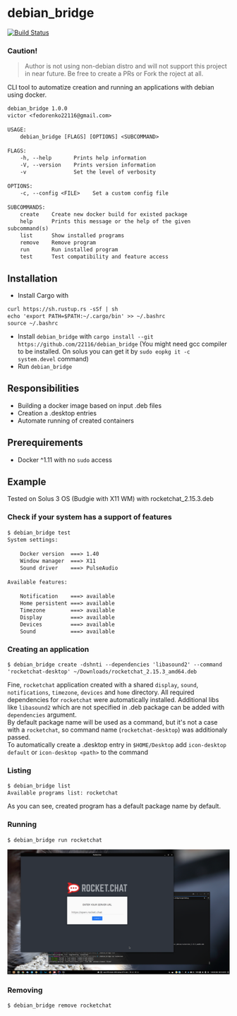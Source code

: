# debian_bridge
[![Build Status](https://travis-ci.com/22116/debian_bridge.svg?branch=master)](https://travis-ci.com/22116/debian_bridge)

### Caution!

> Author is not using non-debian distro and will not support this project in near future. Be free to create a PRs or Fork the roject at all.


CLI tool to automatize creation and running an applications with debian using docker.

```
debian_bridge 1.0.0
victor <fedorenko22116@gmail.com>

USAGE:
    debian_bridge [FLAGS] [OPTIONS] <SUBCOMMAND>

FLAGS:
    -h, --help       Prints help information
    -V, --version    Prints version information
    -v               Set the level of verbosity

OPTIONS:
    -c, --config <FILE>    Set a custom config file

SUBCOMMANDS:
    create    Create new docker build for existed package
    help      Prints this message or the help of the given subcommand(s)
    list      Show installed programs
    remove    Remove program
    run       Run installed program
    test      Test compatibility and feature access

```

## Installation

* Install Cargo with 
```shell script
curl https://sh.rustup.rs -sSf | sh
echo 'export PATH=$PATH:~/.cargo/bin' >> ~/.bashrc
source ~/.bashrc
```
* Install `debian_bridge` with `cargo install --git https://github.com/22116/debian_bridge`
(You might need gcc compiler to be installed. On solus you can get it by `sudo eopkg it -c system.devel` command)
* Run `debian_bridge`

## Responsibilities

* Building a docker image based on input .deb files
* Creation a .desktop entries
* Automate running of created containers

## Prerequirements

* Docker ^1.11 with no `sudo` access

## Example

Tested on Solus 3 OS (Budgie with X11 WM) with rocketchat_2.15.3.deb

### Check if your system has a support of features

```
$ debian_bridge test
System settings: 

	Docker version  ===> 1.40
	Window manager  ===> X11
	Sound driver    ===> PulseAudio

Available features: 

	Notification    ===> available
	Home persistent ===> available
	Timezone        ===> available
	Display         ===> available
	Devices         ===> available
	Sound           ===> available
```

### Creating an application

```
$ debian_bridge create -dshnti --dependencies 'libasound2' --command 'rocketchat-desktop' ~/Downloads/rocketchat_2.15.3_amd64.deb
```

Fine, `rocketchat` application created with a shared `display`, `sound`, `notifications`, `timezone`, `devices` and `home` directory. All required dependencies for `rocketchat` were automatically installed. 
Additional libs like `libasound2` which are not specified in .deb package can be added with `dependencies` argument. \
By default package name will be used as a command, but it's not a case with a `rocketchat`, so command name (`rocketchat-desktop`) was additionaly passed.\
To automatically create a .desktop entry in `$HOME/Desktop` add `icon-desktop default` or `icon-desktop <path>` to the command

### Listing

```
$ debian_bridge list
Available programs list: rocketchat
```

As you can see, created program has a default package name by default.

### Running

```
$ debian_bridge run rocketchat
```

![running an application](./assets/running-example.png)

### Removing

```
$ debian_bridge remove rocketchat
```
